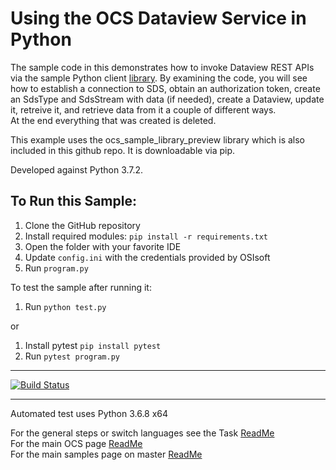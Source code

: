 Using the OCS Dataview Service in Python
==================================================================

The sample code in this demonstrates how to invoke Dataview REST APIs via the sample Python client [library]( https://github.com/osisoft/OSI-Samples/tree/master/library_samples/Python3/ocs_sample_library_preview ). 
By examining the code, you will see how to establish a connection 
to SDS, obtain an authorization token, create an  SdsType and  SdsStream with data (if needed), 
create a Dataview, update it, retreive it, and retrieve data from it a couple of different ways.  
At the end everything that was created is deleted. 

This example uses the ocs_sample_library_preview library which is also included in this github repo.  It is downloadable via pip.

	
Developed against Python 3.7.2.

To Run this Sample:
-------------------
1. Clone the GitHub repository
2. Install required modules: ``pip install -r requirements.txt``
3. Open the folder with your favorite IDE
4. Update ``config.ini`` with the credentials provided by OSIsoft
5. Run ``program.py``



To test the sample after running it:
1. Run ``python test.py``

or

1. Install pytest ``pip install pytest``
2. Run ``pytest program.py``


-------------
[![Build Status](https://osisoft.visualstudio.com/Engineering%20Incubation/_apis/build/status/All_Test/DataviewPy?branchName=master)](https://osisoft.visualstudio.com/Engineering%20Incubation/_build/latest?definitionId=4908&branchName=master)

-----------



 Automated test uses Python 3.6.8 x64


For the general steps or switch languages see the Task  [ReadMe](../)<br />
For the main OCS page [ReadMe](https://github.com/osisoft/OSI-Samples-OCS)<br />
For the main samples page on master [ReadMe](https://github.com/osisoft/OSI-Samples)